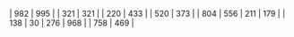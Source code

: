 |  982 | 995 |
|  321 | 321 |
|  220 | 433 |
|  520 | 373 |
|  804 | 556
|  211 | 179 |
|  138 | 30
|  276 | 968 |
|  758 | 469 |
